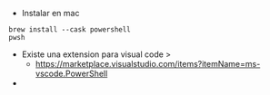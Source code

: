 
- Instalar en mac
```
brew install --cask powershell
pwsh
```

- Existe una extension para visual code >
	- https://marketplace.visualstudio.com/items?itemName=ms-vscode.PowerShell
-